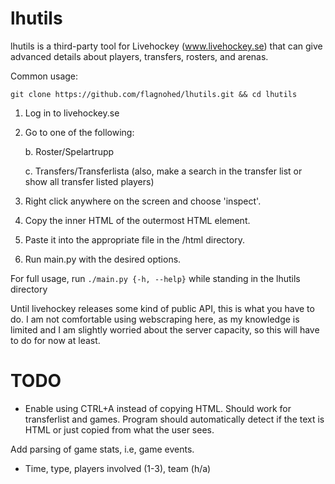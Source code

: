 # lhutils

lhutils is a third-party tool for Livehockey (www.livehockey.se)
that can give advanced details about players, transfers, rosters, and arenas.

Common usage:

`
git clone https://github.com/flagnohed/lhutils.git && cd lhutils
`
1. Log in to livehockey.se
2. Go to one of the following:
    
    b. Roster/Spelartrupp
    
    c. Transfers/Transferlista (also, make a search in the transfer list 
                                or show all transfer listed players)
3. Right click anywhere on the screen and choose 'inspect'.
4. Copy the inner HTML of the outermost HTML element.
5. Paste it into the appropriate file in the /html directory.
6. Run main.py with the desired options.

For full usage, run `./main.py {-h, --help}`
while standing in the lhutils directory

Until livehockey releases some kind of public API, this is what you have to do. 
I am not comfortable using webscraping here, as my knowledge is limited and
I am slightly worried about the server capacity, so this will have to do for
now at least.

# TODO
* Enable using CTRL+A instead of copying HTML. Should work for transferlist
and games. Program should automatically detect if the text is HTML or just copied
from what the user sees.

Add parsing of game stats, i.e, game events. 
* Time, type, players involved (1-3), team (h/a)


